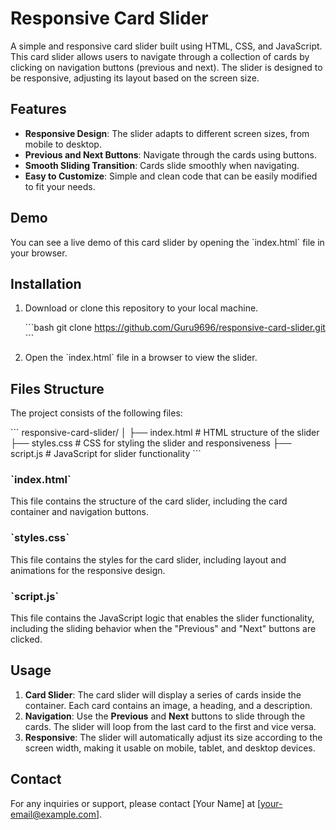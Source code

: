 # Responsive Card Slider

A simple and responsive card slider built using HTML, CSS, and JavaScript. This card slider allows users to navigate through a collection of cards by clicking on navigation buttons (previous and next). The slider is designed to be responsive, adjusting its layout based on the screen size.

## Features
- **Responsive Design**: The slider adapts to different screen sizes, from mobile to desktop.
- **Previous and Next Buttons**: Navigate through the cards using buttons.
- **Smooth Sliding Transition**: Cards slide smoothly when navigating.
- **Easy to Customize**: Simple and clean code that can be easily modified to fit your needs.

## Demo

You can see a live demo of this card slider by opening the \`index.html\` file in your browser.

## Installation

1. Download or clone this repository to your local machine.
   
   \`\`\`bash
   git clone https://github.com/Guru9696/responsive-card-slider.git
   \`\`\`

2. Open the \`index.html\` file in a browser to view the slider.

## Files Structure

The project consists of the following files:

\`\`\`
responsive-card-slider/
│
├── index.html         # HTML structure of the slider
├── styles.css         # CSS for styling the slider and responsiveness
├── script.js          # JavaScript for slider functionality
\`\`\`

### \`index.html\`
This file contains the structure of the card slider, including the card container and navigation buttons.

### \`styles.css\`
This file contains the styles for the card slider, including layout and animations for the responsive design.

### \`script.js\`
This file contains the JavaScript logic that enables the slider functionality, including the sliding behavior when the "Previous" and "Next" buttons are clicked.

## Usage

1. **Card Slider**: The card slider will display a series of cards inside the container. Each card contains an image, a heading, and a description.
2. **Navigation**: Use the **Previous** and **Next** buttons to slide through the cards. The slider will loop from the last card to the first and vice versa.
3. **Responsive**: The slider will automatically adjust its size according to the screen width, making it usable on mobile, tablet, and desktop devices.

## Contact
For any inquiries or support, please contact [Your Name] at [your-email@example.com].